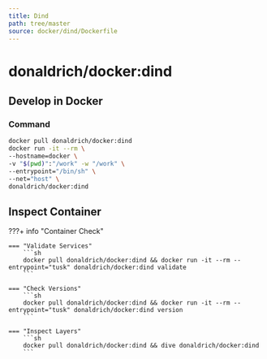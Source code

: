 ```yaml
---
title: Dind
path: tree/master
source: docker/dind/Dockerfile
---
```


# donaldrich/docker:dind

## Develop in Docker

### Command

```sh
docker pull donaldrich/docker:dind
docker run -it --rm \
--hostname=docker \
-v "$(pwd)":"/work" -w "/work" \
--entrypoint="/bin/sh" \
--net="host" \
donaldrich/docker:dind
```

## Inspect Container

???+ info "Container Check"

    === "Validate Services"
        ```sh
        docker pull donaldrich/docker:dind && docker run -it --rm --entrypoint="tusk" donaldrich/docker:dind validate
        ```

    === "Check Versions"
        ```sh
        docker pull donaldrich/docker:dind && docker run -it --rm --entrypoint="tusk" donaldrich/docker:dind version
        ```

    === "Inspect Layers"
        ```sh
        docker pull donaldrich/docker:dind && dive donaldrich/docker:dind
        ```